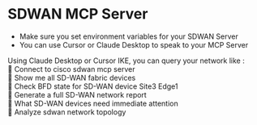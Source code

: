 # SDWAN MCP Server 

- Make sure you set environment variables for your SDWAN Server
- You can use Cursor or Claude Desktop to speak to your MCP Server

Using Claude Desktop or Cursor IKE, you can query your network like :  
🔘 Connect to cisco sdwan mcp server  
🔘 Show me all SD-WAN fabric devices  
🔘 Check BFD state for SD-WAN device Site3 Edge1   
🔘 Generate a full SD-WAN network report  
🔘 What SD-WAN devices need immediate attention  
🔘 Analyze sdwan network topology  









  

